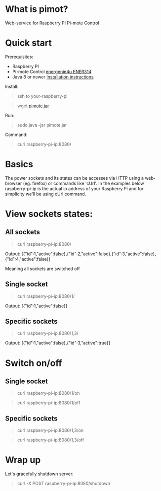 # What is pimot?


Web-service for Raspberry PI Pi-mote Control


# Quick start

Prerequisites:

* Raspberry PI
* Pi-mote Control [energenie4u ENER314](https://energenie4u.co.uk/index.php/catalogue/product/ENER314 "ENER314")
* Java 8 or newer [Installation instructions](http://www.rpiblog.com/2014/03/installing-oracle-jdk-8-on-raspberry-pi.html "Installation instructions")

Install:

> ssh to your-raspberry-pi

> wget [pimote.jar](../master/dist/pimote.jar)
    
Run:

> sudo java -jar pimote.jar
    
Command:

> curl raspberry-pi-ip:8080/
    
# Basics

The power sockets and its states can be accesses via HTTP using a web-browser (eg. firefox) or commands like 'cUrl'. 
In the examples below raspberry-pi-ip is the actual ip address of your Raspberry Pi and for simplicity we'll be using
cUrl command.


# View sockets states:
## All sockets
> curl raspberry-pi-ip:8080/
    
Output: [{"id":1,"active":false},{"id":2,"active":false},{"id":3,"active":false},{"id":4,"active":false}]

Meaning all sockets are switched off

## Single socket
> curl raspberry-pi-ip:8080/1/
    
Output: [{"id":1,"active":false}]

## Specific sockets
> curl raspberry-pi-ip:8080/1,3/
    
Output: [{"id":1,"active":false},{"id":3,"active":true}]

# Switch on/off
## Single socket
> curl raspberry-pi-ip:8080/1/on

> curl raspberry-pi-ip:8080/1/off

## Specific sockets
> curl raspberry-pi-ip:8080/1,3/on

> curl raspberry-pi-ip:8080/1,3/off

# Wrap up

Let's gracefully shutdown server:

> curl -X POST raspberry-pi-ip:8080/shutdown
